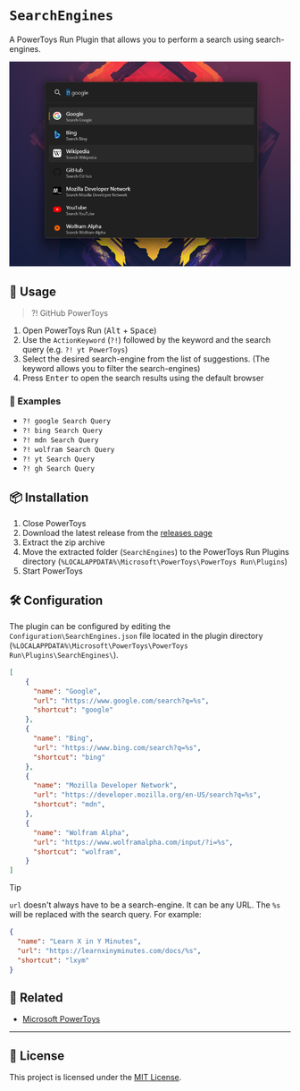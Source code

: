 # `SearchEngines`

A PowerToys Run Plugin that allows you to perform a search using search-engines.

![Demonstration](./screenshot.png)

## 📖 Usage

> ?! GitHub PowerToys

1. Open PowerToys Run (<kbd>Alt</kbd> + <kbd>Space</kbd>)
2. Use the `ActionKeyword` (`?!`) followed by the keyword and the search query (e.g. `?! yt PowerToys`)
3. Select the desired search-engine from the list of suggestions. (The keyword allows you to filter the search-engines)
4. Press <kbd>Enter</kbd> to open the search results using the default browser

### 📃 Examples

- `?! google Search Query`
- `?! bing Search Query`
- `?! mdn Search Query`
- `?! wolfram Search Query`
- `?! yt Search Query`
- `?! gh Search Query`

## 📦 Installation

1. Close PowerToys
2. Download the latest release from the [releases page][releases]
3. Extract the zip archive
4. Move the extracted folder (`SearchEngines`) to the PowerToys Run Plugins directory (`%LOCALAPPDATA%\Microsoft\PowerToys\PowerToys Run\Plugins`)
5. Start PowerToys

## 🛠️ Configuration

The plugin can be configured by editing the `Configuration\SearchEngines.json` file located in the plugin directory (`%LOCALAPPDATA%\Microsoft\PowerToys\PowerToys Run\Plugins\SearchEngines\`).

```json
[
    {
      "name": "Google",
      "url": "https://www.google.com/search?q=%s",
      "shortcut": "google"
    },
    {
      "name": "Bing",
      "url": "https://www.bing.com/search?q=%s",
      "shortcut": "bing"
    },
    {
      "name": "Mozilla Developer Network",
      "url": "https://developer.mozilla.org/en-US/search?q=%s",
      "shortcut": "mdn",
    },
    {
      "name": "Wolfram Alpha",
      "url": "https://www.wolframalpha.com/input/?i=%s",
      "shortcut": "wolfram",
    }
]
```

> [!TIP]
>
> `url` doesn't always have to be a search-engine. It can be any URL. The `%s` will be replaced with the search query. For example:
>
> ```json
> {
>   "name": "Learn X in Y Minutes",
>   "url": "https://learnxinyminutes.com/docs/%s",
>   "shortcut": "lxym"
> }  
> ```

## 🔗 Related

- [Microsoft PowerToys](https://github.com/Microsoft/PowerToys)

---

## 📄 License

This project is licensed under the [MIT License](./LICENSE).

[releases]: https://github.com/Shresht7/PowerToysRun-SearchEngines/releases

